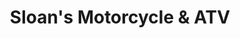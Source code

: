 ---
title: "Sloan's Motorcycle & ATV"
url: /murfreesboro/sloans-motorcycle-and-atv/
shop: motorcycle
---